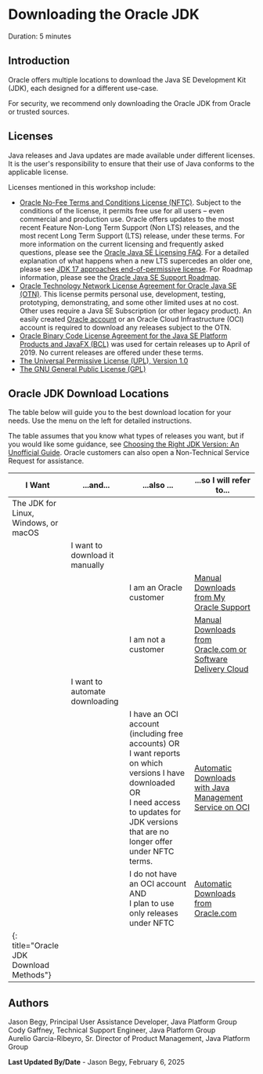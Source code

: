# Downloading the Oracle JDK
Duration: 5 minutes

## Introduction
Oracle offers multiple locations to download the Java SE Development Kit (JDK), each designed for a different use-case.

For security, we recommend only downloading the Oracle JDK from Oracle or trusted sources.


## Licenses
Java releases and Java updates are made available under different licenses. It is the user's responsibility to ensure that their use of Java conforms to the applicable license.

Licenses mentioned in this workshop include:

- [Oracle No-Fee Terms and Conditions License (NFTC)](https://www.oracle.com/downloads/licenses/no-fee-license.html).  Subject to the conditions of the license, it permits free use for all users – even commercial and production use. Oracle offers updates to the most recent Feature Non-Long Term Support (Non LTS) releases, and the most recent Long Term Support (LTS) release, under these terms. For more information on the current licensing and frequently asked questions, please see the [Oracle Java SE Licensing FAQ](https://www.oracle.com/java/technologies/javase/jdk-faqs.html). For a detailed explanation of what happens when a new LTS supercedes an older one, please see [JDK 17 approaches end-of-permissive license](https://blogs.oracle.com/java/post/jdk-17-approaches-endofpermissive-license). For Roadmap information, please see the [Oracle Java SE Support Roadmap](https://www.oracle.com/java/technologies/java-se-support-roadmap.html).
- [Oracle Technology Network License Agreement for Oracle Java SE (OTN)](https://www.oracle.com/downloads/licenses/javase-license1.html).  This license permits personal use, development, testing, prototyping, demonstrating, and some other limited uses at no cost.  Other uses require a Java SE Subscription (or other legacy product). An easily created [Oracle account](https://profile.oracle.com/myprofile/account/create-account.jspx) or an Oracle Cloud Infrastructure (OCI) account is required to download any releases subject to the OTN.
- [Oracle Binary Code License Agreement for the Java SE Platform Products and JavaFX (BCL)](https://www.oracle.com/downloads/licenses/binary-code-license.html) was used for certain releases up to April of 2019.  No current releases are offered under these terms. 
- [The Universal Permissive License (UPL), Version 1.0](https://oss.oracle.com/licenses/upl/)
- [The GNU General Public License (GPL)](https://www.gnu.org/licenses/gpl-3.0.en.html)


## Oracle JDK Download Locations
The table below will guide you to the best download location for your needs. Use the menu on the left for detailed instructions. 

The table assumes that you know what types of releases you want, but if you would like some guidance, see [Choosing the Right JDK Version: An Unofficial Guide](https://blogs.oracle.com/java/post/choosing-the-right-jdk-version). Oracle customers can also open a Non-Technical Service Request for assistance.


| I Want | ...and... | ...also ... |...so I will refer to...|
|--------|-----------|-------------|------------------------|
| The JDK for Linux, Windows, or macOS | | | |
| | I want to download it manually | | |
| | | I am an Oracle customer | [Manual Downloads from My Oracle Support](../sprint-downloadjdk/index.html?lab=manual-mos) |
| | | I am not a customer     | [Manual Downloads from Oracle.com or Software Delivery Cloud](../sprint-downloadjdk/index.html?lab=manual-oracle) |
| | I want to automate downloading | | |
| | | I have an OCI account (including free accounts) OR <br />I want reports on which versions I have downloaded OR <br />I need access to updates for JDK versions that are no longer offer under NFTC terms. | [Automatic Downloads with Java Management Service on OCI](../sprint-downloadjdk/index.html?lab=oci-jms) |
| | | I do not have an OCI account  AND<br />I plan to use only releases under NFTC | [Automatic Downloads from Oracle.com](../sprint-downloadjdk/index.html?lab=auto-oracle) |
|{: title="Oracle JDK Download Methods"}||||

## Authors
Jason Begy, Principal User Assistance Developer, Java Platform Group  
Cody Gaffney, Technical Support Engineer, Java Platform Group  
Aurelio Garcia-Ribeyro, Sr. Director of Product Management, Java Platform Group  

**Last Updated By/Date** - Jason Begy, February 6, 2025